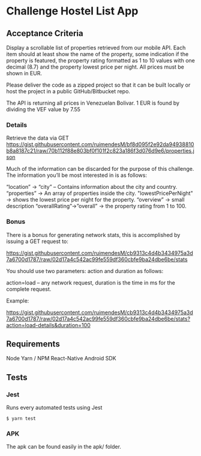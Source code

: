 # Challenge Hostel List App

## Acceptance Criteria

Display a scrollable list of properties retrieved from our mobile API. Each item should at least show the name of the property, some indication if the property is featured, the property rating formatted as 1 to 10 values with one decimal (8.7) and the property lowest price per night. All prices must be shown in EUR.

Please deliver the code as a zipped project so that it can be built locally or host the project in a public GitHub/Bitbucket repo.

The API is returning all prices in Venezuelan Bolivar. 1 EUR is found by dividing the VEF value by 7.55

### Details

Retrieve the data via GET https://gist.githubusercontent.com/ruimendesM/bf8d095f2e92da94938810b8a8187c21/raw/70b112f88e803bf0f101f2c823a186f3d076d9e6/properties.json

Much of the information can be discarded for the purpose of this challenge. The information you’ll be most interested in is as follows:

“location” -> “city” – Contains information about the city and country.
“properties” -> An array of properties inside the city.
"lowestPricePerNight" -> shows the lowest price per night for the property.
“overview” -> small description
“overallRating”->”overall” -> the property rating from 1 to 100.

### Bonus

There is a bonus for generating network stats, this is accomplished by issuing a GET request to:

https://gist.githubusercontent.com/ruimendesM/cb9313c4d4b3434975a3d7a6700d1787/raw/02d17a4c542ac99fe559df360cbfe9ba24dbe6be/stats

You should use two parameters: action and duration as follows:

action=load – any network request,
duration is the time in ms for the complete request.

Example:

https://gist.githubusercontent.com/ruimendesM/cb9313c4d4b3434975a3d7a6700d1787/raw/02d17a4c542ac99fe559df360cbfe9ba24dbe6be/stats?action=load-details&duration=100

## Requirements

Node
Yarn / NPM
React-Native
Android SDK

## Tests

### Jest

Runs every automated tests using Jest

```
$ yarn test
```

### APK

The apk can be found easily in the apk/ folder.
